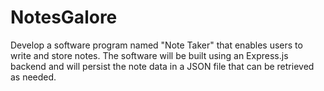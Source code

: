 # NotesGalore

Develop a software program named "Note Taker" that enables users to write and store notes. The software will be built using an Express.js backend and will persist the note data in a JSON file that can be retrieved as needed.